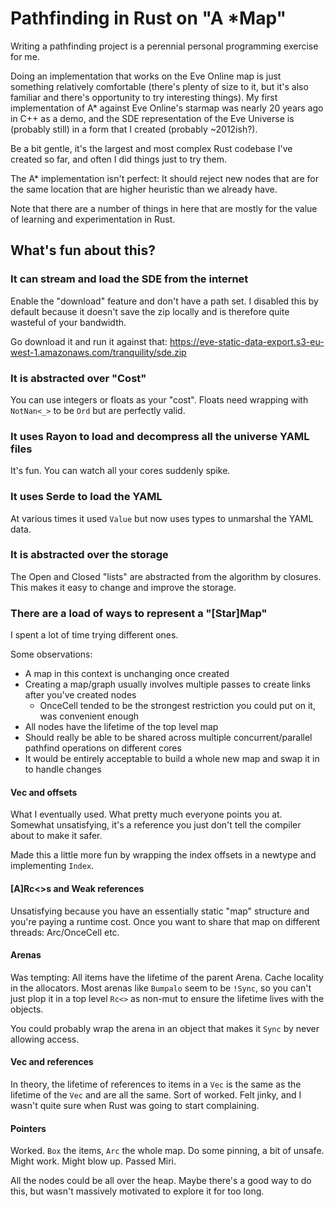 # Pathfinding in Rust on "A *Map"

Writing a pathfinding project is a perennial personal programming exercise for me. 

Doing an implementation that works on the Eve Online map is just something relatively comfortable 
(there's plenty of size to it, but it's also familiar and there's opportunity to try interesting things).
My first implementation of A* against Eve Online's starmap was nearly 20 years ago in C++ as a demo, and the SDE representation
of the Eve Universe is (probably still) in a form that I created (probably ~2012ish?).

Be a bit gentle, it's the largest and most complex Rust codebase I've created so far, and often I did things just to try them.

The A* implementation isn't perfect:
It should reject new nodes that are for the same location that are higher heuristic than we already have.

Note that there are a number of things in here that are mostly for the value of learning and experimentation in Rust.

## What's fun about this?

### It can stream and load the SDE from the internet

Enable the "download" feature and don't have a path set.
I disabled this by default because it doesn't save the zip locally and is therefore quite wasteful of your bandwidth.

Go download it and run it against that: https://eve-static-data-export.s3-eu-west-1.amazonaws.com/tranquility/sde.zip

### It is abstracted over "Cost"

You can use integers or floats as your "cost". Floats need wrapping with `NotNan<_>` to be `Ord` but are perfectly valid.

### It uses Rayon to load and decompress all the universe YAML files
It's fun. You can watch all your cores suddenly spike.

### It uses Serde to load the YAML
At various times it used `Value` but now uses types to unmarshal the YAML data.

### It is abstracted over the storage

The Open and Closed "lists" are abstracted from the algorithm by closures.  
This makes it easy to change and improve the storage.

### There are a load of ways to represent a "[Star]Map"

I spent a lot of time trying different ones.  

Some observations:
* A map in this context is unchanging once created
* Creating a map/graph usually involves multiple passes to create links after you've created nodes
  * OnceCell tended to be the strongest restriction you could put on it, was convenient enough
* All nodes have the lifetime of the top level map
* Should really be able to be shared across multiple concurrent/parallel pathfind operations on different cores
* It would be entirely acceptable to build a whole new map and swap it in to handle changes

#### Vec and offsets
What I eventually used. What pretty much everyone points you at.
Somewhat unsatisfying, it's a reference you just don't tell the compiler about to make it safer.

Made this a little more fun by wrapping the index offsets in a newtype and implementing `Index`.

#### [A]Rc<>s and Weak references
Unsatisfying because you have an essentially static "map" structure and you're paying a runtime cost. 
Once you want to share that map on different threads: Arc/OnceCell etc.

#### Arenas
Was tempting: All items have the lifetime of the parent Arena. Cache locality in the allocators.
Most arenas like `Bumpalo` seem to be `!Sync`, so you can't just plop it in a top level `Rc<>` as non-mut to ensure the lifetime 
lives with the objects.

You could probably wrap the arena in an object that makes it `Sync` by never allowing access.

#### Vec and references
In theory, the lifetime of references to items in a `Vec` is the same as the lifetime of the `Vec` and are all the same.
Sort of worked. Felt jinky, and I wasn't quite sure when Rust was going to start complaining.

#### Pointers
Worked. `Box` the items, `Arc` the whole map. Do some pinning, a bit of unsafe. Might work. Might blow up.
Passed Miri.

All the nodes could be all over the heap. Maybe there's a good way to do this, but wasn't massively motivated to explore it for too long.

